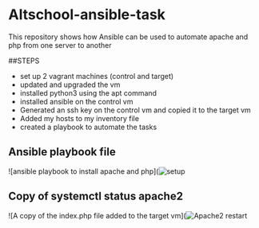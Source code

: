 # Altschool-ansible-task
This repository shows how Ansible can be used to automate apache and php from one server to another

##STEPS 
* set up 2 vagrant machines (control and target)
* updated and upgraded the vm
* installed python3 using the apt command
* installed ansible on the control vm 
* Generated an ssh key on the control vm and copied it to the target vm
* Added my hosts to my inventory file
* created a playbook to automate the tasks

## Ansible playbook file 
![ansible playbook to install apache and php](![setup](https://user-images.githubusercontent.com/102290896/198741607-00e20a00-681b-4592-97b1-7dee861699bf.png)

## Copy of systemctl status apache2
![A copy of the index.php file added to the target vm](![Apache2 restart ](https://user-images.githubusercontent.com/102290896/198742310-2ab5b569-77f1-471f-a878-1cc0e96483c5.png)


